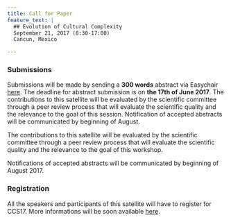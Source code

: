 ```yaml
---
title: Call for Paper
feature_text: |
  ## Evolution of Cultural Complexity
  September 21, 2017 (8:30-17:00)
  Cancun, Mexico 

---
```





### Submissions

Submissions will be made by sending a **300 words** abstract  via Easychair [here](https://easychair.org/conferences/?conf=eec2017). The deadline for abstract submission is on **the 17th of June 2017**. The contributions to this satellite will be evaluated by the scientific committee through a peer review process that will evaluate the scientific quality and the relevance to the goal of this session. Notification of accepted abstracts will be communicated by beginning of August.

The contributions to this satellite will be evaluated by the scientific committee through a peer review process that will evaluate the scientific quality and the relevance to the goal of this workshop.

Notifications of accepted abstracts will be communicated by beginning of August 2017.


### Registration

All the speakers and participants of this satellite will have to register for CCS17. More informations will be soon available [here](http://ccs.umam.mx).

